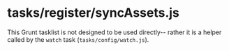 # tasks/register/syncAssets.js

This Grunt tasklist is not designed to be used directly-- rather it is a helper called by the `watch` task (`tasks/config/watch.js`).

<docmeta name="displayName" value="syncAssets.js">

